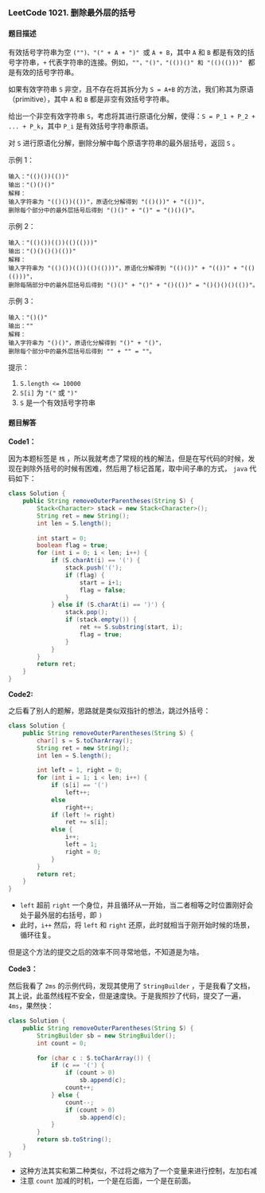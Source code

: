 ### LeetCode 1021. 删除最外层的括号

#### 题目描述

有效括号字符串为空 `("")、"(" + A + ")" `或 `A + B`，其中 `A` 和 `B` 都是有效的括号字符串，`+` 代表字符串的连接。例如，`""，"()"，"(())()" 和 "(()(()))" ` 都是有效的括号字符串。

如果有效字符串 `S` 非空，且不存在将其拆分为 `S = A+B` 的方法，我们称其为原语（primitive），其中 `A` 和 `B` 都是非空有效括号字符串。

给出一个非空有效字符串 `S`，考虑将其进行原语化分解，使得：`S = P_1 + P_2 + ... + P_k`，其中 `P_i` 是有效括号字符串原语。

对 `S` 进行原语化分解，删除分解中每个原语字符串的最外层括号，返回 `S` 。

 

示例 1：

```
输入："(()())(())"
输出："()()()"
解释：
输入字符串为 "(()())(())"，原语化分解得到 "(()())" + "(())"，
删除每个部分中的最外层括号后得到 "()()" + "()" = "()()()"。
```

示例 2：

```
输入："(()())(())(()(()))"
输出："()()()()(())"
解释：
输入字符串为 "(()())(())(()(()))"，原语化分解得到 "(()())" + "(())" + "(()(()))"，
删除每隔部分中的最外层括号后得到 "()()" + "()" + "()(())" = "()()()()(())"。
```

示例 3：

```
输入："()()"
输出：""
解释：
输入字符串为 "()()"，原语化分解得到 "()" + "()"，
删除每个部分中的最外层括号后得到 "" + "" = ""。
```

提示：

1. `S.length <= 10000`
2. `S[i]` 为 `"("` 或 `")"`
3. `S` 是一个有效括号字符串

#### 题目解答

**Code1：**

因为本题标签是 `栈` ，所以我就考虑了常规的栈的解法，但是在写代码的时候，发现在剥除外括号的时候有困难，然后用了标记首尾，取中间子串的方式， `java` 代码如下：

```java
class Solution {
    public String removeOuterParentheses(String S) {
        Stack<Character> stack = new Stack<Character>();
        String ret = new String();
        int len = S.length();
        
        int start = 0;
        boolean flag = true;
        for (int i = 0; i < len; i++) {
            if (S.charAt(i) == '(') {
                stack.push('(');
                if (flag) {
                    start = i+1;
                    flag = false;
                }
            } else if (S.charAt(i) == ')') {
                stack.pop();
                if (stack.empty()) {
                    ret += S.substring(start, i);
                    flag = true;
                }
            }
        }
        return ret;
    }
}
```

**Code2:**

之后看了别人的题解，思路就是类似双指针的想法，跳过外括号：

```java
class Solution {
    public String removeOuterParentheses(String S) {
        char[] s = S.toCharArray();
        String ret = new String();
        int len = S.length();
        
        int left = 1, right = 0;
        for (int i = 1; i < len; i++) {
            if (s[i] == '(')    
                left++;
            else
                right++;
            if (left != right)
                ret += s[i];
            else {
                i++;
                left = 1;
                right = 0;
            }
        }
        return ret;
    }
}
```

- `left` 超前 `right` 一个身位，并且循环从一开始，当二者相等之时位置刚好会处于最外层的右括号，即 `)`
- 此时，`i++` 然后，将 `left` 和 `right` 还原，此时就相当于刚开始时候的场景，循环往复。

但是这个方法的提交之后的效率不同寻常地低，不知道是为啥。

**Code3：**

然后我看了 `2ms` 的示例代码，发现其使用了 `StringBuilder` ，于是我看了文档，其上说，此虽然线程不安全，但是速度快。于是我照抄了代码，提交了一遍，`4ms`，果然快：

```java
class Solution {
    public String removeOuterParentheses(String S) {
        StringBuilder sb = new StringBuilder();
        int count = 0;
        
        for (char c : S.toCharArray()) {
            if (c == '(') {
                if (count > 0)
                    sb.append(c);
                count++;
            } else {
                count--;
                if (count > 0)
                    sb.append(c);
            }
        }
        return sb.toString();
    }
}
```

- 这种方法其实和第二种类似，不过将之缩为了一个变量来进行控制，左加右减
- 注意 `count` 加减的时机，一个是在后面，一个是在前面。